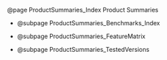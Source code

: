 @page ProductSummaries_Index Product Summaries

- @subpage ProductSummaries_Benchmarks_Index

- @subpage ProductSummaries_FeatureMatrix

- @subpage ProductSummaries_TestedVersions
